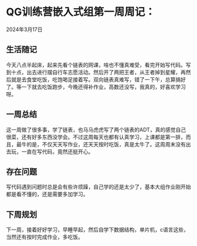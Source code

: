 # QG训练营嵌入式组第一周周记：
2024年3月17日

## 生活随记
今天八点半起床，起来先看个链表的网课，啥也不懂真难受，看完开始写代码。写到十点，出去进行摆自行车志愿活动。然后开了两把王者，从王者掉到星耀，再然后就是去食堂吃饭，吃饱喝足接着写。双向链表真难写，错了一下午，总算搞好了。等一下就去吃饭跑步，今晚还得补作业，高数还没写，我真的，好喜欢学习呀。


## 一周总结
这一周做了很多事，学了链表，也马马虎虎写了两个链表的ADT，真的感觉自己很菜，还有好多东西没学会。不过这周每天也都有认真学习，上课都是第一排，而且，最牛的是，不仅天天写作业，还天天按时吃饭，真是太牛了。这周周末没有出去玩，一直在写代码，竟然还挺开心。


## 存在问题
写代码遇到问题时总是会有些许烦躁，自己学的还是太少了，基本大组作业刚开始都是看不懂的，还是需要多加学习。



## 下周规划
下一周，接着好好学习，早睡早起，然后自学下数据结构，单片机，c语言这些，当然还有按时完成作业，多吃饭。

